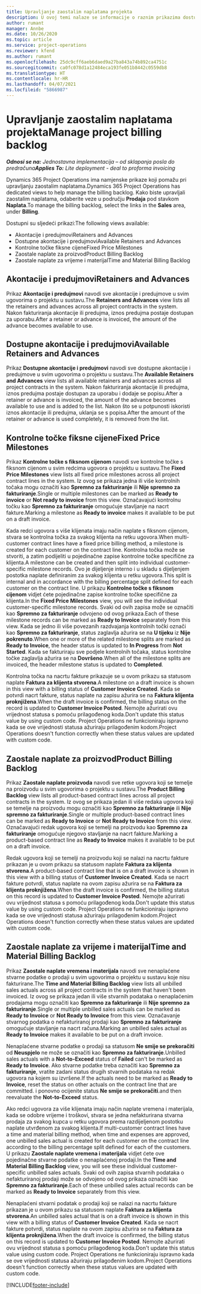 ```yaml
---
title: Upravljanje zaostalim naplatama projekta
description: U ovoj temi nalaze se informacije o raznim prikazima dostupnim za uporabu tijekom upravljanja zaostalom naplatom na projektima.
author: rumant
manager: Annbe
ms.date: 10/26/2020
ms.topic: article
ms.service: project-operations
ms.reviewer: kfend
ms.author: rumant
ms.openlocfilehash: 25dc9cff6aeb6daed9a27ba843a74b892ca4751c
ms.sourcegitcommit: ca0fc078d1a12484eca193fe051b8442c0559db8
ms.translationtype: HT
ms.contentlocale: hr-HR
ms.lasthandoff: 04/07/2021
ms.locfileid: "5866987"
---
```

# <a name="manage-project-billing-backlog"></a><span data-ttu-id="10469-103">Upravljanje zaostalim naplatama projekta</span><span class="sxs-lookup"><span data-stu-id="10469-103">Manage project billing backlog</span></span> 

<span data-ttu-id="10469-104">_**Odnosi se na:** Jednostavna implementacija – od sklapanja posla do predračuna_</span><span class="sxs-lookup"><span data-stu-id="10469-104">_**Applies To:** Lite deployment - deal to proforma invoicing_</span></span>

<span data-ttu-id="10469-105">Dynamics 365 Project Operations ima namjenske prikaze koji pomažu pri upravljanju zaostalim naplatama.</span><span class="sxs-lookup"><span data-stu-id="10469-105">Dynamics 365 Project Operations has dedicated views to help manage the billing backlog.</span></span> <span data-ttu-id="10469-106">Kako biste upravljali zaostalim naplatama, odaberite veze u području **Prodaja** pod stavkom **Naplata**.</span><span class="sxs-lookup"><span data-stu-id="10469-106">To manage the billing backlog, select the links in the **Sales** area, under **Billing**.</span></span> 

<span data-ttu-id="10469-107">Dostupni su sljedeći prikazi:</span><span class="sxs-lookup"><span data-stu-id="10469-107">The following views available:</span></span>

- <span data-ttu-id="10469-108">Akontacije i predujmovi</span><span class="sxs-lookup"><span data-stu-id="10469-108">Retainers and Advances</span></span>
- <span data-ttu-id="10469-109">Dostupne akontacije i predujmovi</span><span class="sxs-lookup"><span data-stu-id="10469-109">Available Retainers and Advances</span></span>
- <span data-ttu-id="10469-110">Kontrolne točke fiksne cijene</span><span class="sxs-lookup"><span data-stu-id="10469-110">Fixed Price Milestones</span></span>
- <span data-ttu-id="10469-111">Zaostale naplate za proizvod</span><span class="sxs-lookup"><span data-stu-id="10469-111">Product Billing Backlog</span></span>
- <span data-ttu-id="10469-112">Zaostale naplate za vrijeme i materijal</span><span class="sxs-lookup"><span data-stu-id="10469-112">Time and Material Billing Backlog</span></span>

## <a name="retainers-and-advances"></a><span data-ttu-id="10469-113">Akontacije i predujmovi</span><span class="sxs-lookup"><span data-stu-id="10469-113">Retainers and Advances</span></span>

<span data-ttu-id="10469-114">Prikaz **Akontacije i predujmovi** navodi sve akontacije i predujmove u svim ugovorima o projektu u sustavu.</span><span class="sxs-lookup"><span data-stu-id="10469-114">The **Retainers and Advances** view lists all the retainers and advances across all project contracts in the system.</span></span> <span data-ttu-id="10469-115">Nakon fakturiranja akontacije ili predujma, iznos predujma postaje dostupan za uporabu.</span><span class="sxs-lookup"><span data-stu-id="10469-115">After a retainer or advance is invoiced, the amount of the advance becomes available to use.</span></span>

## <a name="available-retainers-and-advances"></a><span data-ttu-id="10469-116">Dostupne akontacije i predujmovi</span><span class="sxs-lookup"><span data-stu-id="10469-116">Available Retainers and Advances</span></span>

<span data-ttu-id="10469-117">Prikaz **Dostupne akontacije i predujmovi** navodi sve dostupne akontacije i predujmove u svim ugovorima o projektu u sustavu.</span><span class="sxs-lookup"><span data-stu-id="10469-117">The **Available Retainers and Advances** view lists all available retainers and advances across all project contracts in the system.</span></span> <span data-ttu-id="10469-118">Nakon fakturiranja akontacije ili predujma, iznos predujma postaje dostupan za uporabu i dodaje se popisu.</span><span class="sxs-lookup"><span data-stu-id="10469-118">After a retainer or advance is invoiced, the amount of the advance becomes available to use and is added to the list.</span></span> <span data-ttu-id="10469-119">Nakon što se u potpunosti iskoristi iznos akontacije ili predujma, uklanja se s popisa.</span><span class="sxs-lookup"><span data-stu-id="10469-119">After the amount of the retainer or advance is used completely, it is removed from the list.</span></span>

## <a name="fixed-price-milestones"></a><span data-ttu-id="10469-120">Kontrolne točke fiksne cijene</span><span class="sxs-lookup"><span data-stu-id="10469-120">Fixed Price Milestones</span></span>

<span data-ttu-id="10469-121">Prikaz **Kontrolne točke s fiksnom cijenom** navodi sve kontrolne točke s fiksnom cijenom u svim redcima ugovora o projektu u sustavu.</span><span class="sxs-lookup"><span data-stu-id="10469-121">The **Fixed Price Milestones** view lists all fixed price milestones across all project contract lines in the system.</span></span> <span data-ttu-id="10469-122">Iz ovog se prikaza jedna ili više kontrolnih točaka mogu označiti kao **Spremno za fakturiranje** ili **Nije spremno za fakturiranje**.</span><span class="sxs-lookup"><span data-stu-id="10469-122">Single or multiple milestones can be marked as **Ready to invoice** or **Not ready to invoice** from this view.</span></span> <span data-ttu-id="10469-123">Označavajući kontrolnu točku kao **Spremno za fakturiranje** omogućuje stavljanje na nacrt fakture.</span><span class="sxs-lookup"><span data-stu-id="10469-123">Marking a milestone as **Ready to invoice** makes it available to be put on a draft invoice.</span></span>

<span data-ttu-id="10469-124">Kada redci ugovora s više klijenata imaju način naplate s fiksnom cijenom, stvara se kontrolna točka za svakog klijenta na retku ugovora.</span><span class="sxs-lookup"><span data-stu-id="10469-124">When multi-customer contract lines have a fixed price billing method, a milestone is created for each customer on the contract line.</span></span> <span data-ttu-id="10469-125">Kontrolna točka može se stvoriti, a zatim podijeliti u pojedinačne zapise kontrolne točke specifične za klijenta.</span><span class="sxs-lookup"><span data-stu-id="10469-125">A milestone can be created and then split into individual customer-specific milestone records.</span></span> <span data-ttu-id="10469-126">Ovo je dijeljenje interno i u skladu s dijeljenjem postotka naplate definiranim za svakog klijenta u retku ugovora.</span><span class="sxs-lookup"><span data-stu-id="10469-126">This split is internal and in accordance with the billing percentage split defined for each customer on the contract line.</span></span> <span data-ttu-id="10469-127">U prikazu **Kontrolne točke s fiksnom cijenom** vidjet ćete pojedinačne zapise kontrolne točke specifične za klijenta.</span><span class="sxs-lookup"><span data-stu-id="10469-127">In the **Fixed Price Milestones** view, you will see the individual customer-specific milestone records.</span></span> <span data-ttu-id="10469-128">Svaki od ovih zapisa može se označiti kao **Spremno za fakturiranje** odvojeno od ovog prikaza.</span><span class="sxs-lookup"><span data-stu-id="10469-128">Each of these milestone records can be marked as **Ready to Invoice** separately from this view.</span></span> <span data-ttu-id="10469-129">Kada se jedno ili više povezanih razdvajanja kontrolnih točki označi kao **Spremno za fakturiranje**, status zaglavlja ažurira se na **U tijeku** iz **Nije pokrenuto**.</span><span class="sxs-lookup"><span data-stu-id="10469-129">When one or more of the related milestone splits are marked as **Ready to Invoice**, the header status is updated to **In Progress** from **Not Started**.</span></span> <span data-ttu-id="10469-130">Kada se fakturiraju sve podjele kontrolnih točaka, status kontrolne točke zaglavlja ažurira se na **Dovršeno**.</span><span class="sxs-lookup"><span data-stu-id="10469-130">When all of the milestone splits are invoiced, the header milestone status is updated to **Completed**.</span></span>

<span data-ttu-id="10469-131">Kontrolna točka na nacrtu fakture prikazuje se u ovom prikazu sa statusom naplate **Faktura za klijenta stvorena**.</span><span class="sxs-lookup"><span data-stu-id="10469-131">A milestone on a draft invoice is shown in this view with a billing status of **Customer Invoice Created**.</span></span> <span data-ttu-id="10469-132">Kada se potvrdi nacrt fakture, status naplate na zapisu ažurira se na **Faktura klijenta proknjižena**.</span><span class="sxs-lookup"><span data-stu-id="10469-132">When the draft invoice is confirmed, the billing status on the record is updated to **Customer Invoice Posted**.</span></span> <span data-ttu-id="10469-133">Nemojte ažurirati ovu vrijednost statusa s pomoću prilagođenog koda.</span><span class="sxs-lookup"><span data-stu-id="10469-133">Don't update this status value by using custom code.</span></span> <span data-ttu-id="10469-134">Project Operations ne funkcioniraju ispravno kada se ove vrijednosti statusa ažuriraju prilagođenim kodom.</span><span class="sxs-lookup"><span data-stu-id="10469-134">Project Operations doesn't function correctly when these status values are updated with custom code.</span></span>

## <a name="product-billing-backlog"></a><span data-ttu-id="10469-135">Zaostale naplate za proizvod</span><span class="sxs-lookup"><span data-stu-id="10469-135">Product Billing Backlog</span></span>

<span data-ttu-id="10469-136">Prikaz **Zaostale naplate proizvoda** navodi sve retke ugovora koji se temelje na proizvodu u svim ugovorima o projektu u sustavu.</span><span class="sxs-lookup"><span data-stu-id="10469-136">The **Product Billing Backlog** view lists all product-based contract lines across all project contracts in the system.</span></span> <span data-ttu-id="10469-137">Iz ovog se prikaza jedan ili više redaka ugovora koji se temelje na proizvodu mogu označiti kao **Spremno za fakturiranje** ili **Nije spremno za fakturiranje**.</span><span class="sxs-lookup"><span data-stu-id="10469-137">Single or multiple product-based contract lines can be marked as **Ready to Invoice** or **Not Ready to Invoice** from this view.</span></span> <span data-ttu-id="10469-138">Označavajući redak ugovora koji se temelji na proizvodu kao **Spremno za fakturiranje** omogućuje njegovo stavljanje na nacrt fakture.</span><span class="sxs-lookup"><span data-stu-id="10469-138">Marking a product-based contract line as **Ready to Invoice** makes it available to be put on a draft invoice.</span></span>

<span data-ttu-id="10469-139">Redak ugovora koji se temelji na proizvodu koji se nalazi na nacrtu fakture prikazan je u ovom prikazu sa statusom naplate **Faktura za klijenta stvorena**.</span><span class="sxs-lookup"><span data-stu-id="10469-139">A product-based contract line that is on a draft invoice is shown in this view with a billing status of **Customer Invoice Created**.</span></span> <span data-ttu-id="10469-140">Kada se nacrt fakture potvrdi, status naplate na ovom zapisu ažurira se na **Faktura za klijenta proknjižena**.</span><span class="sxs-lookup"><span data-stu-id="10469-140">When the draft invoice is confirmed, the billing status on this record is updated to **Customer Invoice Posted**.</span></span> <span data-ttu-id="10469-141">Nemojte ažurirati ovu vrijednost statusa s pomoću prilagođenog koda.</span><span class="sxs-lookup"><span data-stu-id="10469-141">Don't update this status value by using custom code.</span></span> <span data-ttu-id="10469-142">Project Operations ne funkcioniraju ispravno kada se ove vrijednosti statusa ažuriraju prilagođenim kodom.</span><span class="sxs-lookup"><span data-stu-id="10469-142">Project Operations doesn't function correctly when these status values are updated with custom code.</span></span>

## <a name="time-and-material-billing-backlog"></a><span data-ttu-id="10469-143">Zaostale naplate za vrijeme i materijal</span><span class="sxs-lookup"><span data-stu-id="10469-143">Time and Material Billing Backlog</span></span>

<span data-ttu-id="10469-144">Prikaz **Zaostale naplate vremena i materijala** navodi sve nenaplaćene stvarne podatke o prodaji u svim ugovorima o projektu u sustavu koje nisu fakturirane.</span><span class="sxs-lookup"><span data-stu-id="10469-144">The **Time and Material Billing Backlog** view lists all unbilled sales actuals across all project contracts in the system that haven't been invoiced.</span></span> <span data-ttu-id="10469-145">Iz ovog se prikaza jedan ili više stvarnih podataka o nenaplaćenim prodajama mogu označiti kao **Spremno za fakturiranje** ili **Nije spremno za fakturiranje**.</span><span class="sxs-lookup"><span data-stu-id="10469-145">Single or multiple unbilled sales actuals can be marked as **Ready to Invoice** or **Not Ready to Invoice** from this view.</span></span> <span data-ttu-id="10469-146">Označavanje stvarnog podatka o nefakturiranoj prodaji kao **Spremno za fakturiranje** omogućuje stavljanje na nacrt računa.</span><span class="sxs-lookup"><span data-stu-id="10469-146">Marking an unbilled sales actual as **Ready to Invoice** makes it available to be put on a draft invoice.</span></span>

<span data-ttu-id="10469-147">Nenaplaćene stvarne podatke o prodaji sa statusom **Ne smije se prekoračiti** od **Neuspjelo** ne može se označiti kao **Spremno za fakturiranje**.</span><span class="sxs-lookup"><span data-stu-id="10469-147">Unbilled sales actuals with a **Not-to-Exceed** status of **Failed** can't be marked as **Ready to Invoice**.</span></span> <span data-ttu-id="10469-148">Ako stvarne podatke treba označiti kao **Spremno za fakturiranje**, vratite zadani status drugih stvarnih podataka na redak ugovora na kojem su izvršene.</span><span class="sxs-lookup"><span data-stu-id="10469-148">If the actuals need to be marked as **Ready to Invoice**, reset the status on other actuals on the contract line that are committed.</span></span> <span data-ttu-id="10469-149">i ponovno ocijenite status **Ne smije se prekoračiti**.</span><span class="sxs-lookup"><span data-stu-id="10469-149">and then reevaluate the **Not-to-Exceed** status.</span></span>

<span data-ttu-id="10469-150">Ako redci ugovora za više klijenata imaju način naplate vremena i materijala, kada se odobre vrijeme i troškovi, stvara se jedna nefakturirana stvarna prodaja za svakog kupca u retku ugovora prema razdijeljenom postotku naplate utvrđenom za svakog klijenta.</span><span class="sxs-lookup"><span data-stu-id="10469-150">If multi-customer contract lines have a time and material billing method, when time and expenses are approved, one unbilled sales actual is created for each customer on the contract line according to the billing percentage split defined for each of the customers.</span></span> <span data-ttu-id="10469-151">U prikazu **Zaostale naplate vremena i materijala** vidjet ćete ove pojedinačne stvarne podatke o nenaplaćenoj prodaji.</span><span class="sxs-lookup"><span data-stu-id="10469-151">In the **Time and Material Billing Backlog** view, you will see these individual customer-specific unbilled sales actuals.</span></span> <span data-ttu-id="10469-152">Svaki od ovih zapisa stvarnih podataka o nefakturiranoj prodaji može se odvojeno od ovog prikaza označiti kao **Spremno za fakturiranje**.</span><span class="sxs-lookup"><span data-stu-id="10469-152">Each of these unbilled sales actual records can be marked as **Ready to Invoice** separately from this view.</span></span>

<span data-ttu-id="10469-153">Nenaplaćeni stvarni podatak o prodaji koji se nalazi na nacrtu fakture prikazan je u ovom prikazu sa statusom naplate **Faktura za klijenta stvorena**.</span><span class="sxs-lookup"><span data-stu-id="10469-153">An unbilled sales actual that is on a draft invoice is shown in this view with a billing status of **Customer Invoice Created**.</span></span> <span data-ttu-id="10469-154">Kada se nacrt fakture potvrdi, status naplate na ovom zapisu ažurira se na **Faktura za klijenta proknjižena**.</span><span class="sxs-lookup"><span data-stu-id="10469-154">When the draft invoice is confirmed, the billing status on this record is updated to **Customer Invoice Posted**.</span></span> <span data-ttu-id="10469-155">Nemojte ažurirati ovu vrijednost statusa s pomoću prilagođenog koda.</span><span class="sxs-lookup"><span data-stu-id="10469-155">Don't update this status value using custom code.</span></span> <span data-ttu-id="10469-156">Project Operations ne funkcioniraju ispravno kada se ove vrijednosti statusa ažuriraju prilagođenim kodom.</span><span class="sxs-lookup"><span data-stu-id="10469-156">Project Operations doesn't function correctly when these status values are updated with custom code.</span></span>


[!INCLUDE[footer-include](../../includes/footer-banner.md)]
